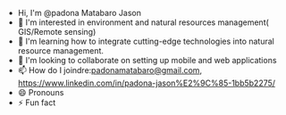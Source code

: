- Hi, I'm @padona Matabaro Jason
- 👀 I'm interested in environment and natural resources management( GIS/Remote sensing)
- 🌱 I'm learning how to integrate cutting-edge technologies into natural resource management.
- 💞️ I'm looking to collaborate on setting up mobile and web applications 
- 📫 How do I joindre:padonamatabaro@gmail.com, https://www.linkedin.com/in/padona-jason%E2%9C%85-1bb5b2275/ 
- 😄 Pronouns 
- ⚡ Fun fact 

<!---
padona/padona is a ✨ special ✨ repository because its `README.md` (this file) appears on your GitHub profile.
You can click the Preview link to take a look at your changes.
--->
